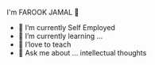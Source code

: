  I'm FAROOK JAMAL 👋 

- 🔭 I’m currently Self Employed
- 🌱 I’m currently learning ...
- 🌱 I’love to teach 
- 💬 Ask me about ... intellectual thoughts

<!--
**farookeei/farookeei** is a ✨ _special_ ✨ repository because its `README.md` (this file) appears on your GitHub profile.



-->
